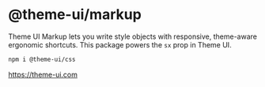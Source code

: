 # @theme-ui/markup

Theme UI Markup lets you write style objects with responsive, theme-aware ergonomic shortcuts.
This package powers the `sx` prop in Theme UI.

```sh
npm i @theme-ui/css
```

https://theme-ui.com
